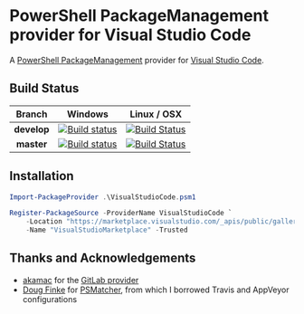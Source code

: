 # PowerShell PackageManagement provider for Visual Studio Code

A [PowerShell PackageManagement](https://github.com/OneGet/oneget/) provider for [Visual Studio Code](https://code.visualstudio.com/).

## Build Status

|Branch        |Windows|Linux / OSX|
|:------------:|:-----:|:---------:|
|**develop**   | [![Build status](https://ci.appveyor.com/api/projects/status/gl77c5noigvo2n7h/branch/develop?svg=true)](https://ci.appveyor.com/project/bgold09/oneget-vscode/branch/develop) | [![Build Status](https://travis-ci.org/bgold09/oneget-vscode.svg?branch=develop)](https://travis-ci.org/bgold09/oneget-vscode) |
|**master**    | [![Build status](https://ci.appveyor.com/api/projects/status/gl77c5noigvo2n7h/branch/master?svg=true)](https://ci.appveyor.com/project/bgold09/oneget-vscode/branch/master)   | [![Build Status](https://travis-ci.org/bgold09/oneget-vscode.svg?branch=master)](https://travis-ci.org/bgold09/oneget-vscode)  |

## Installation

```powershell
Import-PackageProvider .\VisualStudioCode.psm1

Register-PackageSource -ProviderName VisualStudioCode `
    -Location "https://marketplace.visualstudio.com/_apis/public/gallery" `
    -Name "VisualStudioMarketplace" -Trusted
```

## Thanks and Acknowledgements

  * [akamac](https://github.com/akamac) for the [GitLab provider](https://github.com/akamac/GitLabProvider)
  * [Doug Finke](https://github.com/dfinke) for
    [PSMatcher](https://github.com/dfinke/PSMatcher), from which I borrowed
    Travis and AppVeyor configurations